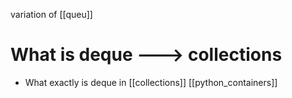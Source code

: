 variation of [[queu]]
# What is deque ---> collections
- What exactly is deque in [[collections]] [[python_containers]]